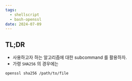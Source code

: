 ```yaml
---
tags:
  - shellscript
  - bash-openssl
date: 2024-07-09
---
```

## TL;DR

- 사용하고자 하는 알고리즘에 대한 subcommand 를 활용하자.
- 가령 `SHA256` 의 경우에는

```bash
openssl sha256 /path/to/file
```